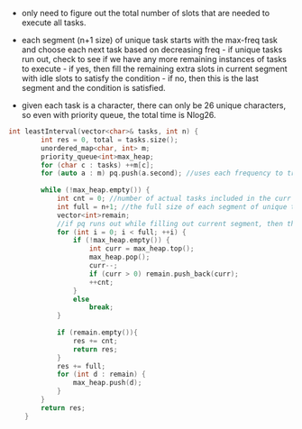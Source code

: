 - only need to figure out the total number of slots that are needed to execute all tasks.
- each segment (n+1 size) of unique task starts with the max-freq task and choose each next task based on decreasing freq
        - if unique tasks run out, check to see if we have any more remaining instances of tasks to execute
          - if yes, then fill the remaining extra slots in current segment with idle slots to satisfy the condition
          - if no, then this is the last segment and the condition is satisfied.

- given each task is a character, there can only be 26 unique characters, so even with priority queue, the total time is Nlog26.

```cpp
int leastInterval(vector<char>& tasks, int n) {
        int res = 0, total = tasks.size(); 
        unordered_map<char, int> m;
        priority_queue<int>max_heap;
        for (char c : tasks) ++m[c]; 
        for (auto a : m) pq.push(a.second); //uses each frequency to track each unique task
        
        while (!max_heap.empty()) {
            int cnt = 0; //number of actual tasks included in the curr segment (not including idle slots)
            int full = n+1; //the full size of each segment of unique tasks (with idle spots)
            vector<int>remain; 
            //if pq runs out while filling out current segment, then the remaining slots in the curr segment must be idle 
            for (int i = 0; i < full; ++i) { 
                if (!max_heap.empty()) { 
                    int curr = max_heap.top();
                    max_heap.pop();
                    curr--;
                    if (curr > 0) remain.push_back(curr);
                    ++cnt;
                }
                else 
                    break;
            }
            
            if (remain.empty()){
                res += cnt;
                return res;
            }
            res += full;
            for (int d : remain) { 
                max_heap.push(d);
            } 
        }
        return res;
    }
```
